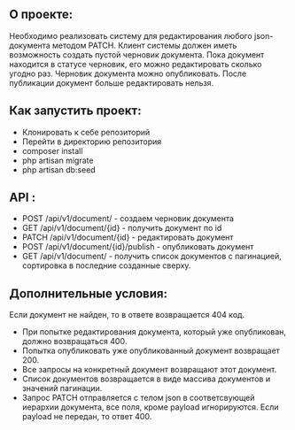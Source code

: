 О проекте:
-
Необходимо реализовать систему для редактирования любого json-документа методом PATCH. Клиент системы должен иметь возможность создать пустой черновик документа. Пока документ находится в статусе черновик, его можно редактировать сколько угодно раз. Черновик документа можно опубликовать. После публикации документ больше редактировать нельзя.

Как запустить проект: 
-
- Клонировать к себе репозиторий
- Перейти в директорию репозитория
- composer install
- php artisan migrate
- php artisan db:seed

API :
-
- POST /api/v1/document/ - создаем черновик документа 
- GET /api/v1/document/{id} - получить документ по id 
- PATCH /api/v1/document/{id} - редактировать документ 
- POST /api/v1/document/{id}/publish - опубликовать документ 
- GET /api/v1/document/ - получить список документов с пагинацией, сортировка в последние созданные сверху.

Дополнительные условия:
-
Если документ не найден, то в ответе возвращается 404 код. 
- При попытке редактирования документа, который уже опубликован, должно возвращаться 400. 
- Попытка опубликовать уже опубликованный документ возвращает 200. 
- Все запросы на конкретный документ возвращают этот документ. 
- Список документов возвращается в виде массива документов и значений пагинации. 
- Запрос PATCH отправляется с телом json в соответсвующей иерархии документа, все поля, кроме payload игнорируются. Если payload не передан, то ответ 400. 